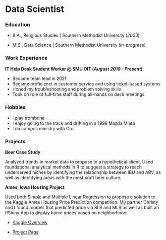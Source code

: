 # Data Scientist

### Education
- B.A., Religious Studies | Southern Methodist University (_2023_)
 
-    M.S., Data Science   | Southern Methodist University (_in-progress_)

### Work Experience
**IT Help Desk Student Worker @ SMU OIT (_August 2019 - Present_)**
- Became team lead in 2021
- Became proficienct in customer service and using ticket-based systems
- Honed my troubleshooting and problem solving skills
- Took on role of full-time staff during all-hands on deck meetings

### Hobbies
- I play trombone
- I enjoy going to the track and drifting in a 1999 Mazda Miata
- I do campus ministry with Cru
  
### Projects
**Beer Case Study**
   
Analyzed trends in market data to propose to a hypothetical client. Used foundational analytical methods in R to suggest a strategy to reach underserved niches by identifying the relationship between IBU and ABV, as well as identifying areas with the most craft beer culture.
 
**Ames, Iowa Housing Project**
   
Used both Simple and Multiple Linear Regression to propose a solution to the Kaggle Ames Housing Price Prediction competition. My partner Christy and I found models that predicted price via SLR and MLR as well as built an RShiny App to display home prices based on neighborhood. 
 
-  [Kaggle Overview](https://www.kaggle.com/c/house-prices-advanced-regression-techniques/data?select=train.csv)
 
- [Project Page](https://cdcastr0.github.io/projects/Ames_Housing_Price_Prediction)
